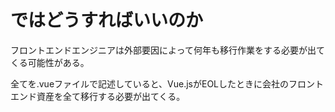 # ではどうすればいいのか

フロントエンドエンジニアは外部要因によって何年も移行作業をする必要が出てくる可能性がある。

全てを.vueファイルで記述していると、Vue.jsがEOLしたときに会社のフロントエンド資産を全て移行する必要が出てくる。
